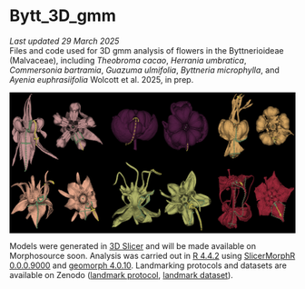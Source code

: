# Bytt_3D_gmm
*Last updated 29 March 2025*  
Files and code used for 3D gmm analysis of flowers in the Byttnerioideae (Malvaceae), including *Theobroma cacao*, *Herrania umbratica*, *Commersonia bartramia*, *Guazuma ulmifolia*, *Byttneria microphylla*, and *Ayenia euphrasiifolia* Wolcott et al. 2025, in prep. 

<p align="center">
<a href="url"><img src="https://github.com/aubricot/bytt_3d_gmm/blob/main/images/bytt_lms_github_banner.jpg" align="middle" width="900" ></a></p>   

Models were generated in [3D Slicer](https://www.slicer.org) and will be made available on Morphosource soon. Analysis was carried out in [R 4.4.2](https://www.R-project.org/) using [SlicerMorphR 0.0.0.9000](https://github.com/SlicerMorph/SlicerMorphR) and [geomorph 4.0.10](https://github.com/geomorphR/geomorph). Landmarking protocols and datasets are available on Zenodo ([landmark protocol](https://doi.org/10.5281/zenodo.15142030), [landmark dataset](https://doi.org/10.5281/zenodo.15107026)). 
